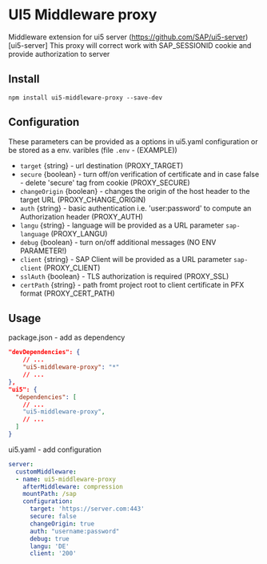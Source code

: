 # UI5 Middleware proxy

  Middleware extension for ui5 server (https://github.com/SAP/ui5-server)[ui5-server]
  This proxy will correct work with SAP_SESSIONID cookie and provide authorization to server

## Install

  `npm install ui5-middleware-proxy --save-dev`

## Configuration

These parameters can be provided as a options in ui5.yaml configuration or be stored as a env. varibles (file `.env` - (EXAMPLE))

  - `target` {string} - url destination (PROXY_TARGET)
  - `secure` {boolean} - turn off/on verification of certificate and in case false - delete 'secure' tag from cookie (PROXY_SECURE)
  - `changeOrigin` {boolean} - changes the origin of the host header to the target URL (PROXY_CHANGE_ORIGIN)
  - `auth` {string} - basic authentication i.e. 'user:password' to compute an Authorization header (PROXY_AUTH)
  - `langu` {string} - language will be provided as a URL parameter `sap-language` (PROXY_LANGU)
  - `debug` {boolean} - turn on/off additional messages (NO ENV PARAMETER!)
  - `client` {string} - SAP Client will be provided as a URL parameter `sap-client` (PROXY_CLIENT) 
  - `sslAuth` {boolean} - TLS authorization is required (PROXY_SSL)
  - `certPath` {string} - path fromt project root to client certificate in PFX format (PROXY_CERT_PATH)  

## Usage

  package.json - add as dependency

  ```json
  "devDependencies": {
      // ...
      "ui5-middleware-proxy": "*"
      // ...
  },
  "ui5": {
    "dependencies": [
      // ...
      "ui5-middleware-proxy",
      // ...
    ]
  }
  ```

  ui5.yaml - add configuration

  ```yaml
  server:
    customMiddleware:
    - name: ui5-middleware-proxy
      afterMiddleware: compression
      mountPath: /sap
      configuration:
        target: 'https://server.com:443'
        secure: false
        changeOrigin: true
        auth: "username:password"
        debug: true
        langu: 'DE'
        client: '200'
  ```


